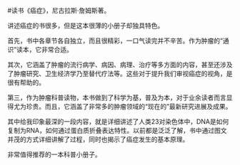 \#读书《癌症》，尼古拉斯·詹姆斯著。

讲述癌症的书很多，但是这本很薄的小册子却独具特色。

首先，书中各章节各自独立，而且很精彩，一口气读完并不辛苦。作为肿瘤的“通识”读本，它非常合适。

其次，它涵盖了肿瘤的流行病学、病因、病理、治疗等多方面的内容，甚至还涉及了肿瘤研究、卫生经济学乃至替代疗法等。这些对于提升我们审视癌症的视角，是很有帮助的。

第三，作为肿瘤科普读物，本书做到了科学为基，普及为本，对于业余读者而言显得尤为珍贵。而且，它涵盖了非常多的肿瘤领域的“现在的”最新研究进展及成果。

其中给我印象最深的一段内容，就是详细讲述了人类23对染色体中，DNA是如何复制为RNA，如何通过蛋白质折叠表达特性。以前都是泛泛了解，书中通过图文并茂的方式详细讲解了过程，同时也揭示了癌症发生的基本原理。

非常值得推荐的一本科普小册子。

